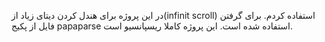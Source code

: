 در این پروژه برای هندل کردن دیتای زیاد از(infinit scroll) استفاده کردم.
برای گرفتن فایل از پکیج papaparse استفاده شده است.
این پروژه کاملا ریسپانسیو است.
